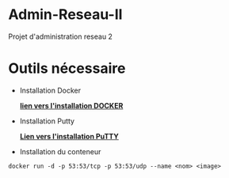# Admin-Reseau-II
Projet d'administration reseau 2

# Outils nécessaire 

* Installation Docker  

  <b>[lien vers l'installation DOCKER](https://www.docker.com/get-started/)</b>
 
* Installation Putty  
 
  <b>[Lien vers l'installation PuTTY](https://www.putty.org/)</b>

* Installation du conteneur
```
docker run -d -p 53:53/tcp -p 53:53/udp --name <nom> <image>
```
